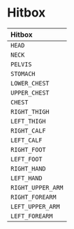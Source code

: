 # Hitbox

| Hitbox |
| :--- |
| `HEAD` |
| `NECK` |
| `PELVIS` |
| `STOMACH` |
| `LOWER_CHEST` |
| `UPPER_CHEST` |
| `CHEST` |
| `RIGHT_THIGH` |
| `LEFT_THIGH` |
| `RIGHT_CALF` |
| `LEFT_CALF` |
| `RIGHT_FOOT` |
| `LEFT_FOOT` |
| `RIGHT_HAND` |
| `LEFT_HAND` |
| `RIGHT_UPPER_ARM` |
| `RIGHT_FOREARM` |
| `LEFT_UPPER_ARM` |
| `LEFT_FOREARM` |

